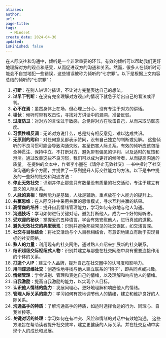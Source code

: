 ```yaml
---
aliases: 
author: 
url: 
page-title: 
tags:
  - Mindset
create_date: 2024-04-30
updated: 
isFinished: false
---
```

在人际交往和沟通中，倾听是一个非常重要的环节。有效的倾听可以帮助我们更好地理解对方的观点和感受，从而促进双方的沟通和关系。然而，很多人在倾听时可能会不自觉地犯一些错误，这些错误被称为倾听的“七宗罪”。以下是根据上文内容总结的倾听的“七宗罪”：
1. **打断**：在别人讲话时插话，不让对方完整表达自己的想法。
2. **过早下判断**：在没有完全理解对方观点的情况下就急于给出自己的看法或评判。
3. **心不在焉**：虽然身体上在场，但心理上分心，没有专注于对方的讲话。
4. **埋伏**：倾听时带有攻击性，寻找对方讲话中的漏洞，准备反驳。
5. **过度防卫**：对对方的言论过于敏感，总觉得对方在攻击自己，从而采取防御态度。
6. **习惯性唱反调**：无论对方说什么，总是持有相反意见，难以达成共识。
7. **无原则的附和**：对任何意见都表示赞同，没有自己独立的判断或见解。
这些倾听的不良习惯可能会导致沟通失败，甚至伤害人际关系。有效的倾听应该包括全神贯注、保持中立、不打断对方、避免带有偏见的评判、以及适时的反馈和澄清。通过改善这些不良习惯，我们可以成为更好的倾听者，从而提高沟通的质量。
在提供的文本中，作者李小墨在《请停止无效社交》一书中探讨了社交和沟通的多个方面，并提供了一系列提升人际交往能力的方法。以下是书中提及的一些好的社交和沟通方法：
1. **停止无效社交**：识别并停止那些只有数量没有质量的社交活动，专注于建立有意义的人际关系。
2. **人脉的真相**：理解能力是基础，人脉是辅助，重点放在个人能力的提升上。
3. **共赢思维**：在人际交往中采用共赢的思维模式，寻求互利共赢的结果。
4. **高情商的培养**：提升自我情绪管理能力，学习如何有效地与他人沟通。
5. **沟通技巧**：学习如何进行关键对话，避免打断他人，成为一个好的倾听者。
6. **受欢迎的秘诀**：掌握爱的五种语言，学会有效安慰他人，进行真诚的道歉。
7. **避免无效社交的典型表现**：识别并避免那些常见的社交误区，如交浅言深。
8. **社交与目标结合**：将社交活动与个人目标相结合，有意识地建立有助于实现目标的社交网络。
9. **熟人的力量**：利用现有的社交网络，通过熟人介绍来扩展新的社交联系。
10. **结识超级交际枢纽式人物**：识别并建立与那些在社交网络中具有重要连接作用的个体的关系。
11. **打造个人IP**：建立个人品牌，提升自己在社交圈中的认可度和影响力。
12. **用间谍思维社交**：创造性地寻找与他人建立联系的“钩子”，即共同点或兴趣。
13. **情绪管理**：学会识别、管理和表达自己的情绪，以及理解和响应他人的情绪。
14. **自我激励**：提高自我激励的能力，以实现个人目标。
15. **认识他人情绪的能力**：发展同理心，更好地理解和响应他人的情绪。
16. **管理人际关系的能力**：学习如何有效地调节他人的情绪，建立和维护良好的人际关系。
17. **沟通高手的特质**：了解沟通高手的特质，如适时选择合适的行为、同理心、自我监控等。
18. **关键对话的处理**：学习如何在有冲突、风险和情绪的对话中有效地沟通。
这些方法旨在帮助读者提升社交效率，建立更健康的人际关系，并在社交互动中实现个人的成长和发展。